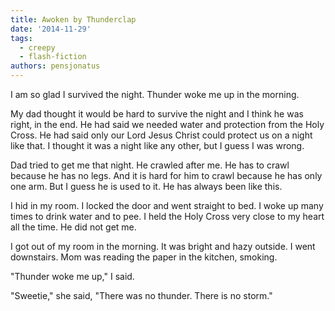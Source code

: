 ```yaml
---
title: Awoken by Thunderclap
date: '2014-11-29'
tags:
  - creepy
  - flash-fiction
authors: pensjonatus
---
```


I am so glad I survived the night. Thunder woke me up in the morning.

<!-- truncate -->

My dad thought it would be hard to survive the night and I think he was right,
in the end. He had said we needed water and protection from the Holy Cross. He
had said only our Lord Jesus Christ could protect us on a night like that. I
thought it was a night like any other, but I guess I was wrong.

Dad tried to get me that night. He crawled after me. He has to crawl because he
has no legs. And it is hard for him to crawl because he has only one arm. But I
guess he is used to it. He has always been like this.

I hid in my room. I locked the door and went straight to bed. I woke up many
times to drink water and to pee. I held the Holy Cross very close to my heart
all the time. He did not get me.

I got out of my room in the morning. It was bright and hazy outside. I went
downstairs. Mom was reading the paper in the kitchen, smoking.

"Thunder woke me up," I said.

"Sweetie," she said, "There was no thunder. There is no storm."
